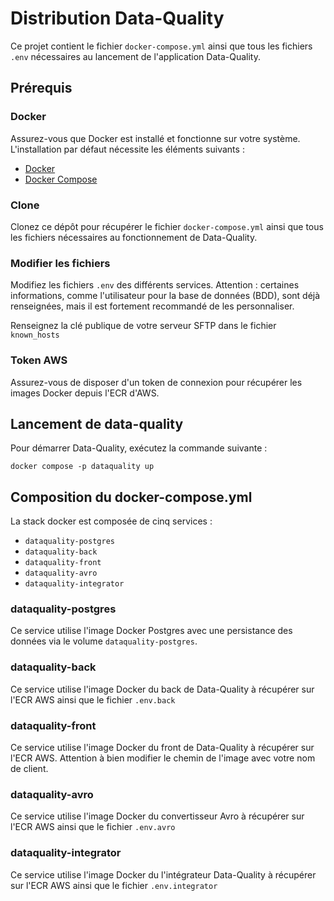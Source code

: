 # Distribution Data-Quality

Ce projet contient le fichier `docker-compose.yml` ainsi que tous les fichiers `.env` nécessaires au lancement de l'application Data-Quality.

## Prérequis

### Docker
Assurez-vous que Docker est installé et fonctionne sur votre système. L'installation par défaut nécessite les éléments suivants :
- [Docker](https://docs.docker.com/engine/install/)
- [Docker Compose](https://docs.docker.com/compose/install/)

### Clone
Clonez ce dépôt pour récupérer le fichier `docker-compose.yml` ainsi que tous les fichiers nécessaires au fonctionnement de Data-Quality.

### Modifier les fichiers
Modifiez les fichiers `.env` des différents services. Attention : certaines informations, comme l'utilisateur pour la base de données (BDD), sont déjà renseignées, mais il est fortement recommandé de les personnaliser.

Renseignez la clé publique de votre serveur SFTP dans le fichier `known_hosts`

### Token AWS
Assurez-vous de disposer d'un token de connexion pour récupérer les images Docker depuis l'ECR d'AWS.

## Lancement de data-quality
Pour démarrer Data-Quality, exécutez la commande suivante :

`docker compose -p dataquality up`

## Composition du docker-compose.yml
La stack docker est composée de cinq services :
* `dataquality-postgres`
* `dataquality-back`
* `dataquality-front`
* `dataquality-avro`
* `dataquality-integrator`

### dataquality-postgres
Ce service utilise l'image Docker Postgres avec une persistance des données via le volume `dataquality-postgres`.
### dataquality-back
Ce service utilise l'image Docker du back de Data-Quality à récupérer sur l'ECR AWS ainsi que le fichier `.env.back`
### dataquality-front
Ce service utilise l'image Docker du front de Data-Quality à récupérer sur l'ECR AWS. Attention à bien modifier le chemin de l'image avec votre nom de client.
### dataquality-avro
Ce service utilise l'image Docker du convertisseur Avro à récupérer sur l'ECR AWS ainsi que le fichier `.env.avro`
### dataquality-integrator
Ce service utilise l'image Docker du l'intégrateur Data-Quality à récupérer sur l'ECR AWS ainsi que le fichier `.env.integrator`